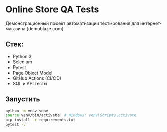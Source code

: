 
# Online Store QA Tests

Демонстрационный проект автоматизации тестирования для интернет-магазина [demoblaze.com].

## Стек:
- Python 3
- Selenium
- Pytest
- Page Object Model
- GitHub Actions (CI/CD)
- SQL и API тесты

## Запустить
```bash
python -m venv venv
source venv/bin/activate  # Windows: venv\Scripts\activate
pip install -r requirements.txt
pytest -v
```

